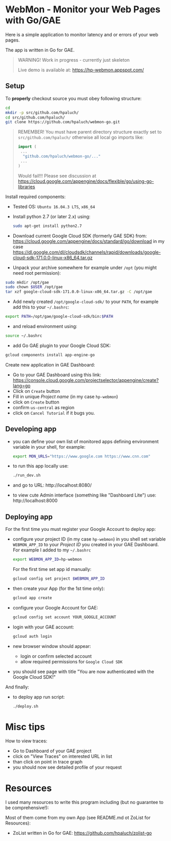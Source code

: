 # WebMon - Monitor your Web Pages with Go/GAE

Here is a simple application to monitor latency and or errors
of your web pages.

The app is written in Go for GAE.

> WARNING! Work in progress - currently just skeleton
>
> Live demo is available at: https://hp-webmon.appspot.com/
>

## Setup

To **properly** checkout source you must obey following structure:
```bash
cd 
mkdir -p src/github.com/hpaluch/
cd src/github.com/hpaluch/
git clone https://github.com/hpaluch/webmon-go.git
```

> REMEMBER! You must have parent directory structure
> exactly set to `src/github.com/hpaluch/` otherwise
> all local go imports like:
> ```go
> import (
>  ...
>	"github.com/hpaluch/webmon-go/..."
>  ...
> )
> ```
> Would fail!!!
> Please see discussion
> at https://cloud.google.com/appengine/docs/flexible/go/using-go-libraries


Install required components:

* Tested OS: `Ubuntu 16.04.3 LTS`, `x86_64`

* Install python 2.7 (or later 2.x) using:

  ```bash
  sudo apt-get install python2.7
  ```

* Download current Google Cloud SDK (formerly GAE SDK) from:
  https://cloud.google.com/appengine/docs/standard/go/download
  in my case
  https://dl.google.com/dl/cloudsdk/channels/rapid/downloads/google-cloud-sdk-171.0.0-linux-x86_64.tar.gz 

* Unpack your archive somewhere for example under `/opt`
  (you might need root permission):

```bash
sudo mkdir /opt/gae
sudo chown $USER /opt/gae
tar xzf google-cloud-sdk-171.0.0-linux-x86_64.tar.gz -C /opt/gae
```
* Add newly created `/opt/google-cloud-sdk/` to your `PATH`,
  for example add this to your `~/.bashrc`:

```bash
export PATH=/opt/gae/google-cloud-sdk/bin:$PATH
```

* and reload environment using:

```bash
source ~/.bashrc
```

* add Go GAE plugin to your Google Cloud SDK:

```bash
gcloud components install app-engine-go
```

Create new application in GAE Dashboard:

* Go to your GAE Dashboard using this link:
  https://console.cloud.google.com/projectselector/appengine/create?lang=go
* Click on `Create` button
* Fill in unique _Project name_ (in my case `hp-webmon`)
* click on `Create` button
* confirm `us-central` as region
* click on `Cancel Tutorial` if it bugs you.

## Developing app

* you can define your own list of monitored apps defining
  environment variable in your shell, for example:
  
  ```bash
  export MON_URLS="https://www.google.com https://www.cnn.com"
  ```

* to run this app locally use:

  ```bash
  ./run_dev.sh
  ```
* and go to URL: http://localhost:8080/
* to view cute Admin interface (something like "Dashboard Lite")
  use: http://localhost:8000

## Deploying app

For the first time you must register your Google Account to deploy app:

* configure your project ID (in my case `hp-webmon`)
  in you shell set variable `WEBMON_APP_ID` to your
  _Project ID_ you created in your GAE Dashboard.
  For example I added to my `~/.bashrc`

  ```bash
  export WEBMON_APP_ID=hp-webmon
  ```

  For the first time set app id manually:

  ```bash
  gcloud config set project $WEBMON_APP_ID
  ```

* then create your App (for the 1st time only):

  ```bash
  gcloud app create
  ```

* configure your Google Account for GAE:

  ```bash
  gcloud config set account YOUR_GOOGLE_ACCOUNT
  ```
* login with your GAE account:

  ```bash
  gcloud auth login
  ```
* new browser window should appear:
  * login or confirm selected account
  * allow required permissions for `Google Cloud SDK`
* you should see page with title "You are now authenticated with the Google Cloud SDK!"

And finally:
* to deploy app run script:

  ```bash
  ./deploy.sh
  ```

# Misc tips

How to view traces:

* Go to Dashboard of your GAE project
* click on "View Traces" on interested URL in list
* than click on point in trace graph
* you should now see detailed profile of your request


# Resources

I used many resources to write this program including
(but no guarantee to be comprehensive!):

Most of them come from my own App (see README.md ot ZoList for Resources):
* ZoList written in Go for GAE:
  https://github.com/hpaluch/zolist-go 

